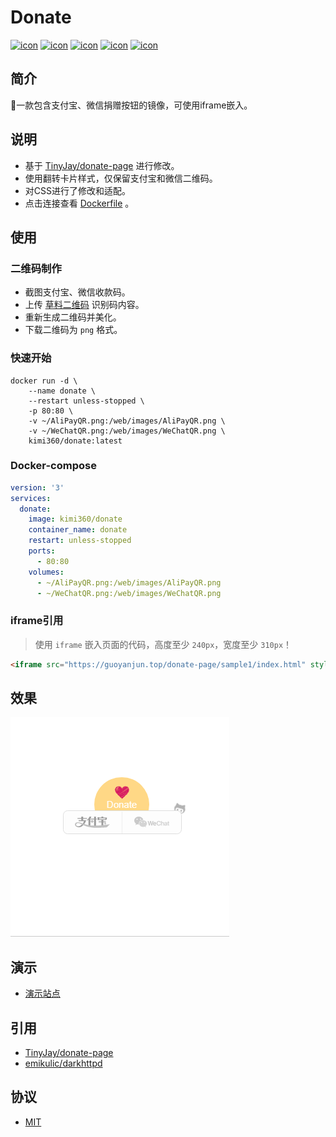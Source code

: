 # Donate
[![icon][icon.license]][License]
[![icon][icon.build]][Action]
[![icon][icon.darkhttpd]][darkhttpd.release]
[![icon][icon.Docker.Size]][Docker.tags]
[![icon][icon.Docker.Pull]][Docker.page]

## 简介
🍌一款包含支付宝、微信捐赠按钮的镜像，可使用iframe嵌入。

## 说明
- 基于 [TinyJay/donate-page][donate-page] 进行修改。
- 使用翻转卡片样式，仅保留支付宝和微信二维码。
- 对CSS进行了修改和适配。
- 点击连接查看 [Dockerfile] 。

##  使用
###  二维码制作
- 截图支付宝、微信收款码。
- 上传 [草料二维码][cli] 识别码内容。
- 重新生成二维码并美化。
- 下载二维码为 `png` 格式。

###  快速开始

```shell
docker run -d \
    --name donate \
    --restart unless-stopped \
    -p 80:80 \
    -v ~/AliPayQR.png:/web/images/AliPayQR.png \
    -v ~/WeChatQR.png:/web/images/WeChatQR.png \
    kimi360/donate:latest
```

###  Docker-compose

```yaml
version: '3'
services:
  donate:
    image: kimi360/donate
    container_name: donate
    restart: unless-stopped
    ports:
      - 80:80
    volumes:
      - ~/AliPayQR.png:/web/images/AliPayQR.png
      - ~/WeChatQR.png:/web/images/WeChatQR.png
```

###  iframe引用
> 使用 `iframe` 嵌入页面的代码，高度至少 `240px`，宽度至少 `310px`！

```html
<iframe src="https://guoyanjun.top/donate-page/sample1/index.html" style="overflow-x:hidden;overflow-y:hidden; border:0xp none #fff; min-height:240px; width:100%;"  frameborder="0" scrolling="no"></iframe>
```

##  效果
![screenshots][screenshots.donate]


##  演示
- [演示站点][Demo]

##  引用
- [TinyJay/donate-page][donate-page]
- [emikulic/darkhttpd][darkhttpd]

##  协议
- [MIT][License]

[icon.license]:        https://img.shields.io/github/license/kimi360/Docker-Donate
[icon.build]:          https://img.shields.io/github/actions/workflow/status/kimi360/Docker-Donate/docker-build-publish.yml
[icon.darkhttpd]:      https://img.shields.io/github/v/release/emikulic/darkhttpd?label=darkhttpd
[icon.Docker.Size]:    https://img.shields.io/docker/image-size/kimi360/donate/latest?color=yellow
[icon.Docker.Pull]:    https://img.shields.io/docker/pulls/kimi360/donate?color=orange


[donate-page]:         https://github.com/TinyJay/donate-page
[darkhttpd]:           https://github.com/emikulic/darkhttpd
[darkhttpd.release]:   https://github.com/emikulic/darkhttpd/releases
[cli]:                 https://cli.im/

[Action]:              https://github.com/kimi360/Docker-Donate/actions/workflows/docker-build-publish.yml
[Dockerfile]:          https://github.com/kimi360/Docker-Donate/blob/main/Dockerfile
[License]:             https://github.com/kimi360/Docker-Donate/blob/main/LICENSE
[Demo]:                https://donate.kimi360.top/
[Docker.page]:         https://hub.docker.com/r/kimi360/donate
[Docker.tags]:         https://hub.docker.com/r/kimi360/donate/tags
[screenshots.donate]:  https://raw.githubusercontent.com/kimi360/Docker-Donate/main/screenshots/donate.webp
